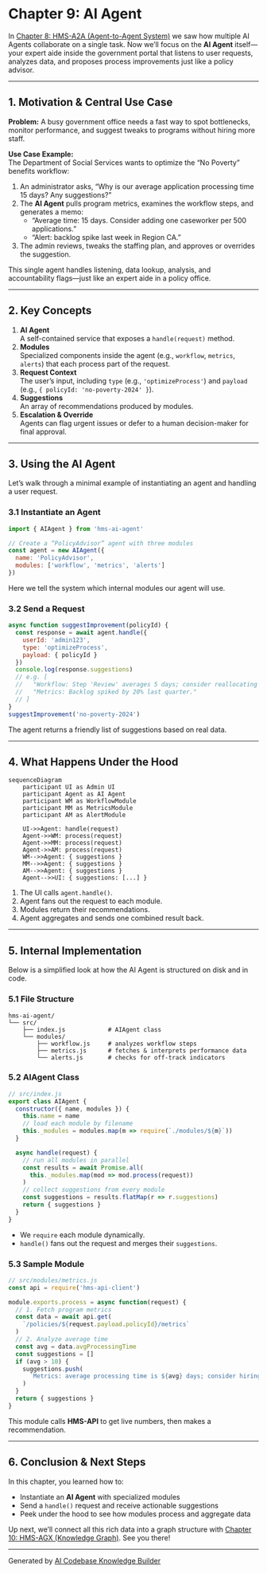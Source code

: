 # Chapter 9: AI Agent

In [Chapter 8: HMS-A2A (Agent-to-Agent System)](08_hms_a2a__agent_to_agent_system__.md) we saw how multiple AI Agents collaborate on a single task. Now we’ll focus on the **AI Agent** itself—your expert aide inside the government portal that listens to user requests, analyzes data, and proposes process improvements just like a policy advisor.

---

## 1. Motivation & Central Use Case

**Problem:** A busy government office needs a fast way to spot bottlenecks, monitor performance, and suggest tweaks to programs without hiring more staff.

**Use Case Example:**  
The Department of Social Services wants to optimize the “No Poverty” benefits workflow:
1. An administrator asks, “Why is our average application processing time 15 days? Any suggestions?”  
2. The **AI Agent** pulls program metrics, examines the workflow steps, and generates a memo:  
   - “Average time: 15 days. Consider adding one caseworker per 500 applications.”  
   - “Alert: backlog spike last week in Region CA.”  
3. The admin reviews, tweaks the staffing plan, and approves or overrides the suggestion.

This single agent handles listening, data lookup, analysis, and accountability flags—just like an expert aide in a policy office.

---

## 2. Key Concepts

1. **AI Agent**  
   A self-contained service that exposes a `handle(request)` method.  
2. **Modules**  
   Specialized components inside the agent (e.g., `workflow`, `metrics`, `alerts`) that each process part of the request.  
3. **Request Context**  
   The user’s input, including `type` (e.g., `'optimizeProcess'`) and `payload` (e.g., `{ policyId: 'no-poverty-2024' }`).  
4. **Suggestions**  
   An array of recommendations produced by modules.  
5. **Escalation & Override**  
   Agents can flag urgent issues or defer to a human decision-maker for final approval.

---

## 3. Using the AI Agent

Let’s walk through a minimal example of instantiating an agent and handling a user request.

### 3.1 Instantiate an Agent

```js
import { AIAgent } from 'hms-ai-agent'

// Create a “PolicyAdvisor” agent with three modules
const agent = new AIAgent({
  name: 'PolicyAdvisor',
  modules: ['workflow', 'metrics', 'alerts']
})
```
Here we tell the system which internal modules our agent will use.

### 3.2 Send a Request

```js
async function suggestImprovement(policyId) {
  const response = await agent.handle({
    userId: 'admin123',
    type: 'optimizeProcess',
    payload: { policyId }
  })
  console.log(response.suggestions)
  // e.g. [
  //   "Workflow: Step 'Review' averages 5 days; consider reallocating staff.",
  //   "Metrics: Backlog spiked by 20% last quarter."
  // ]
}
suggestImprovement('no-poverty-2024')
```
The agent returns a friendly list of suggestions based on real data.

---

## 4. What Happens Under the Hood

```mermaid
sequenceDiagram
    participant UI as Admin UI
    participant Agent as AI Agent
    participant WM as WorkflowModule
    participant MM as MetricsModule
    participant AM as AlertModule

    UI->>Agent: handle(request)
    Agent->>WM: process(request)
    Agent->>MM: process(request)
    Agent->>AM: process(request)
    WM-->>Agent: { suggestions }
    MM-->>Agent: { suggestions }
    AM-->>Agent: { suggestions }
    Agent-->>UI: { suggestions: [...] }
```
1. The UI calls `agent.handle()`.  
2. Agent fans out the request to each module.  
3. Modules return their recommendations.  
4. Agent aggregates and sends one combined result back.

---

## 5. Internal Implementation

Below is a simplified look at how the AI Agent is structured on disk and in code.

### 5.1 File Structure

```
hms-ai-agent/
└── src/
    ├── index.js            # AIAgent class
    └── modules/
        ├── workflow.js     # analyzes workflow steps
        ├── metrics.js      # fetches & interprets performance data
        └── alerts.js       # checks for off-track indicators
```

### 5.2 AIAgent Class

```js
// src/index.js
export class AIAgent {
  constructor({ name, modules }) {
    this.name = name
    // load each module by filename
    this._modules = modules.map(m => require(`./modules/${m}`))
  }

  async handle(request) {
    // run all modules in parallel
    const results = await Promise.all(
      this._modules.map(mod => mod.process(request))
    )
    // collect suggestions from every module
    const suggestions = results.flatMap(r => r.suggestions)
    return { suggestions }
  }
}
```
- We `require` each module dynamically.  
- `handle()` fans out the request and merges their `suggestions`.

### 5.3 Sample Module

```js
// src/modules/metrics.js
const api = require('hms-api-client')

module.exports.process = async function(request) {
  // 1. Fetch program metrics
  const data = await api.get(
    `/policies/${request.payload.policyId}/metrics`
  )
  // 2. Analyze average time
  const avg = data.avgProcessingTime
  const suggestions = []
  if (avg > 10) {
    suggestions.push(
      `Metrics: average processing time is ${avg} days; consider hiring more staff.`
    )
  }
  return { suggestions }
}
```
This module calls **HMS-API** to get live numbers, then makes a recommendation.

---

## 6. Conclusion & Next Steps

In this chapter, you learned how to:

- Instantiate an **AI Agent** with specialized modules  
- Send a `handle()` request and receive actionable suggestions  
- Peek under the hood to see how modules process and aggregate data  

Up next, we’ll connect all this rich data into a graph structure with [Chapter 10: HMS-AGX (Knowledge Graph)](10_hms_agx__knowledge_graph__.md). See you there!

---

Generated by [AI Codebase Knowledge Builder](https://github.com/The-Pocket/Tutorial-Codebase-Knowledge)